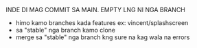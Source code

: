INDE DI MAG COMMIT SA MAIN. EMPTY LNG NI NGA BRANCH

- himo kamo branches kada features ex: vincent/splashscreen
- sa "stable" nga branch kamo clone
- merge sa "stable" nga branch kng sure na kag wala na errors
